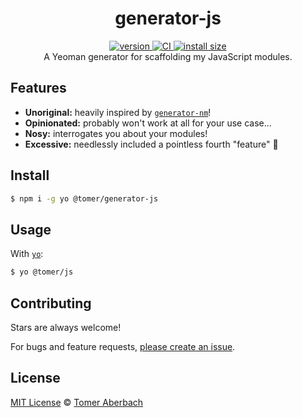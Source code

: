 <h1 align="center">
  generator-js
</h1>

<div align="center">
  <a href="https://npmjs.org/package/@tomer/generator-js">
    <img src="https://badgen.now.sh/npm/v/@tomer/generator-js" alt="version" />
  </a>
  <a href="https://github.com/<%= githubUsername %>/generator-js/actions">
    <img src="https://github.com/<%= githubUsername %>/generator-js/workflows/CI/badge.svg" alt="CI" />
  </a>
  <a href="https://packagephobia.now.sh/result?p=@tomer/generator-js">
    <img src="https://packagephobia.now.sh/badge?p=@tomer/generator-js" alt="install size" />
  </a>
</div>

<div align="center">
  A Yeoman generator for scaffolding my JavaScript modules.
</div>

## Features

- **Unoriginal:** heavily inspired by [`generator-nm`](https://github.com/sindresorhus/generator-nm)!
- **Opinionated:** probably won't work at all for your use case...
- **Nosy:** interrogates you about your modules!
- **Excessive:** needlessly included a pointless fourth "feature" :shrug:

## Install

```sh
$ npm i -g yo @tomer/generator-js
```

## Usage

With [`yo`](https://github.com/yeoman/yo):

```sh
$ yo @tomer/js
```

## Contributing

Stars are always welcome!

For bugs and feature requests, [please create an issue](https://github.com/TomerAberbach/generator-js/issues/new).

## License

[MIT License](https://github.com/TomerAberbach/generator-js/blob/main/license) © [Tomer Aberbach](https://github.com/TomerAberbach)
